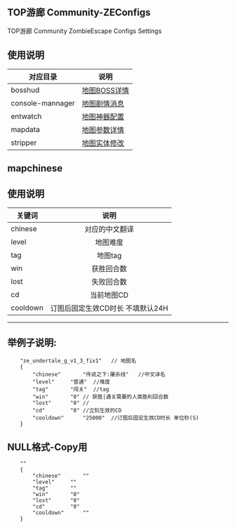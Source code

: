 ## TOP游廊 Community-ZEConfigs
TOP游廊 Community ZombieEscape Configs Settings
## 使用说明
| 对应目录             | 说明                                     |
|------------------|----------------------------------------|
| bosshud          | [地图BOSS详情](./bosshud/README.md)        |
| console-mannager | [地图剧情消息](./console-mannager/README.md) |
| entwatch         | [地图神器配置](./entwatch/README.md)         |
| mapdata          | [地图参数详情](./mapdata/README.md)          |
| stripper         | [地图实体修改](./stripper/README.md)         |


## mapchinese
## 使用说明
| 关键词 | 说明                                                                       |
|----------|:----------------------------------------------------------------------------:|
| chinese  | 对应的中文翻译  |
| level  | 地图难度 |
| tag  | 地图tag |
| win  | 获胜回合数  |
| lost  | 失败回合数  |
| cd  | 当前地图CD  |
| cooldown  | 订图后固定生效CD时长 不填默认24H  |
---

## 举例子说明:
```
	"ze_undertale_g_v1_3_fix1"   // 地图名
	{
		"chinese"		"传说之下:屠杀线"   //中文译名
		"level"		"普通"  //难度
		"tag"		"闯关"  //tag
		"win"		"0" // 获胜|通关需要的人类胜利回合数
		"lost"		"0" //
		"cd"		"0" //立刻生效的CD
		"cooldown"		"25000"  //订图后固定生效CD时长 单位秒(S)
	}
```

## NULL格式-Copy用
```
	""
	{
		"chinese"		""
		"level"		""
		"tag"		""
		"win"		"0"
		"lost"		"0"
		"cd"		"0"
		"cooldown"		""
	}
```



